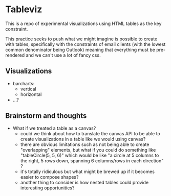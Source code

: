 # Tableviz

This is a repo of experimental visualizations using HTML tables as the key constraint.

This practice seeks to push what we might imagine is possible to create with tables, specifically with the constraints of email clients (with the lowest common denominator being Outlook) meaning that everything must be pre-rendered and we can't use a lot of fancy css.


## Visualizations

* barcharts:
  * vertical
  * horizontal
* ...?


## Brainstorm and thoughts

* What if we treated a table as a canvas?
  * could we think about how to translate the canvas API to be able to create visualizations in a table like we would using canvas?
  * there are obvious limitations such as not being able to create "overlapping" elements, but what if you could do something like "tableCircle(5, 5, 6)" which would be like "a circle at 5 columns to the right, 5 rows down, spanning 6 columns/rows in each direction" ?
  * it's totally ridiculous but what might be brewed up if it becomes easier to compose shapes?
  * another thing to consider is how nested tables could provide interesting opportunities?